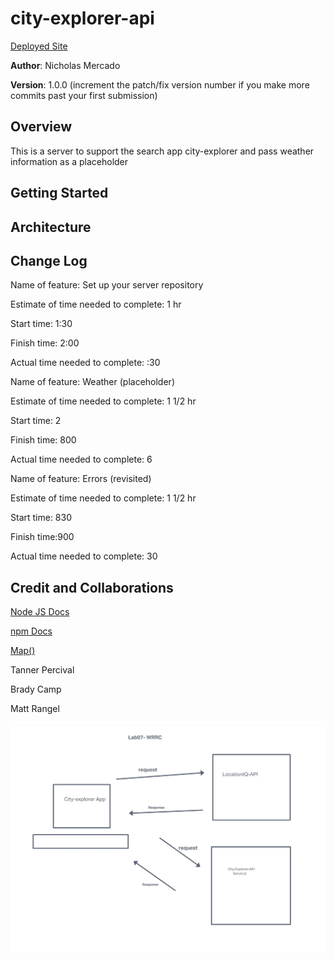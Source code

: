 # city-explorer-api

[Deployed Site](https://docs.npmjs.com/)

**Author**: Nicholas Mercado

**Version**: 1.0.0 (increment the patch/fix version number if you make more commits past your first submission)

## Overview

This is a server to support the search app city-explorer and pass weather information as a placeholder

## Getting Started
<!-- What are the steps that a user must take in order to build this app on their own machine and get it running? -->

## Architecture
<!-- Provide a detailed description of the application design. What technologies (languages, libraries, etc) you're using, and any other relevant design information. -->

## Change Log

Name of feature: Set up your server repository

Estimate of time needed to complete: 1 hr

Start time: 1:30

Finish time: 2:00

Actual time needed to complete: :30

Name of feature: Weather (placeholder)

Estimate of time needed to complete: 1 1/2 hr

Start time: 2

Finish time: 800

Actual time needed to complete: 6

Name of feature: Errors (revisited)

Estimate of time needed to complete: 1 1/2 hr

Start time: 830

Finish time:900

Actual time needed to complete: 30

## Credit and Collaborations

[Node JS Docs](https://docs.npmjs.com/)

[npm Docs](https://nodejs.org/en/)

[Map()](https://nodejs.org/en/)


Tanner Percival

Brady Camp

Matt Rangel

![WRRC](/lab07_WRRC.JPG)
